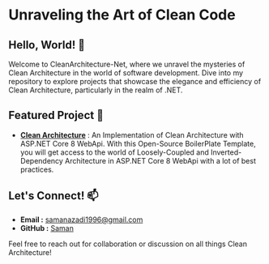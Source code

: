 # Unraveling the Art of Clean Code

## Hello, World! 👋

Welcome to CleanArchitecture-Net, where we unravel the mysteries of Clean Architecture in the world of software development. Dive into my repository to explore projects that showcase the elegance and efficiency of Clean Architecture, particularly in the realm of .NET.

## Featured Project  🌟

- **[Clean Architecture](https://github.com/samanazadi1996/Sam.CleanArchitecture)** : An Implementation of Clean Architecture with ASP.NET Core 8 WebApi. With this Open-Source BoilerPlate Template, you will get access to the world of Loosely-Coupled and Inverted-Dependency Architecture in ASP.NET Core 8 WebApi with a lot of best practices.
 
## Let's Connect! 📫

- **Email :** [samanazadi1996@gmail.com](mailto:samanazadi1996@gmail.com)
- **GitHub :** [Saman](https://github.com/samanazadi1996)

Feel free to reach out for collaboration or discussion on all things Clean Architecture!
